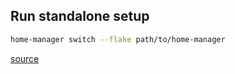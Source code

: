 ## Run standalone setup
```bash
home-manager switch --flake path/to/home-manager
```
[source](https://nix-community.github.io/home-manager/index.html#sec-flakes-standalone)
